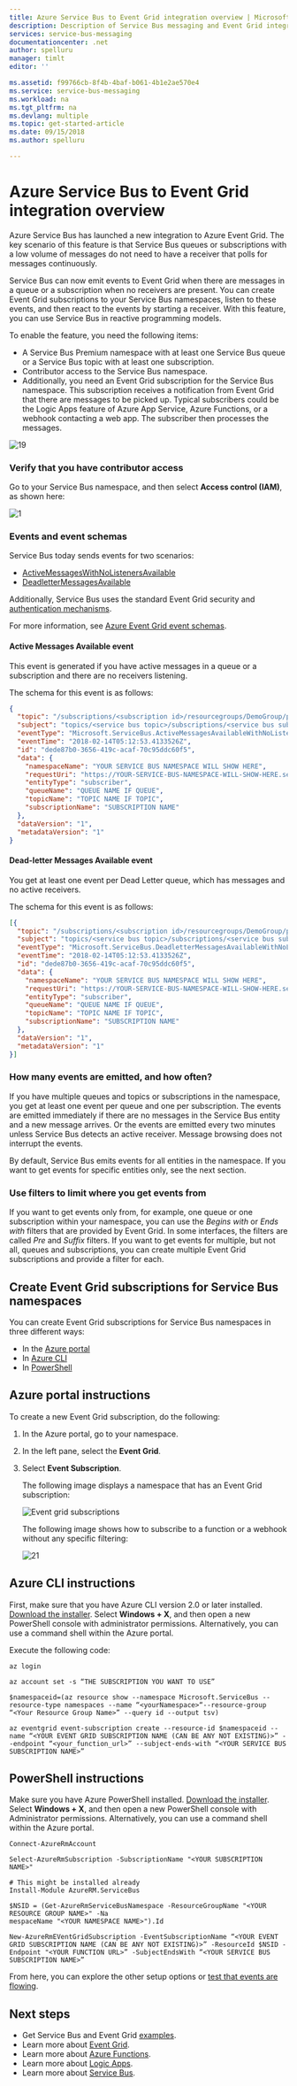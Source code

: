 ```yaml
---
title: Azure Service Bus to Event Grid integration overview | Microsoft Docs
description: Description of Service Bus messaging and Event Grid integration
services: service-bus-messaging
documentationcenter: .net
author: spelluru
manager: timlt
editor: ''

ms.assetid: f99766cb-8f4b-4baf-b061-4b1e2ae570e4
ms.service: service-bus-messaging
ms.workload: na
ms.tgt_pltfrm: na
ms.devlang: multiple
ms.topic: get-started-article
ms.date: 09/15/2018
ms.author: spelluru

---
```

# Azure Service Bus to Event Grid integration overview

Azure Service Bus has launched a new integration to Azure Event Grid. The key scenario of this feature is that Service Bus queues or subscriptions with a low volume of messages do not need to have a receiver that polls for messages continuously. 

Service Bus can now emit events to Event Grid when there are messages in a queue or a subscription when no receivers are present. You can create Event Grid subscriptions to your Service Bus namespaces, listen to these events, and then react to the events by starting a receiver. With this feature, you can use Service Bus in reactive programming models.

To enable the feature, you need the following items:

* A Service Bus Premium namespace with at least one Service Bus queue or a Service Bus topic with at least one subscription.
* Contributor access to the Service Bus namespace.
* Additionally, you need an Event Grid subscription for the Service Bus namespace. This subscription receives a notification from Event Grid that there are messages to be picked up. Typical subscribers could be the Logic Apps feature of Azure App Service, Azure Functions, or a webhook contacting a web app. The subscriber then processes the messages. 

![19][]

### Verify that you have contributor access

Go to your Service Bus namespace, and then select **Access control (IAM)**, as shown here:

![1][]

### Events and event schemas

Service Bus today sends events for two scenarios:

* [ActiveMessagesWithNoListenersAvailable](#active-messages-available-event)
* [DeadletterMessagesAvailable](#dead-lettered-messages-available-event)

Additionally, Service Bus uses the standard Event Grid security and [authentication mechanisms](https://docs.microsoft.com/azure/event-grid/security-authentication).

For more information, see [Azure Event Grid event schemas](https://docs.microsoft.com/azure/event-grid/event-schema).

#### Active Messages Available event

This event is generated if you have active messages in a queue or a subscription and there are no receivers listening.

The schema for this event is as follows:

```JSON
{
  "topic": "/subscriptions/<subscription id>/resourcegroups/DemoGroup/providers/Microsoft.ServiceBus/namespaces/<YOUR SERVICE BUS NAMESPACE WILL SHOW HERE>",
  "subject": "topics/<service bus topic>/subscriptions/<service bus subscription>",
  "eventType": "Microsoft.ServiceBus.ActiveMessagesAvailableWithNoListeners",
  "eventTime": "2018-02-14T05:12:53.4133526Z",
  "id": "dede87b0-3656-419c-acaf-70c95ddc60f5",
  "data": {
    "namespaceName": "YOUR SERVICE BUS NAMESPACE WILL SHOW HERE",
    "requestUri": "https://YOUR-SERVICE-BUS-NAMESPACE-WILL-SHOW-HERE.servicebus.windows.net/TOPIC-NAME/subscriptions/SUBSCRIPTIONNAME/messages/head",
    "entityType": "subscriber",
    "queueName": "QUEUE NAME IF QUEUE",
    "topicName": "TOPIC NAME IF TOPIC",
    "subscriptionName": "SUBSCRIPTION NAME"
  },
  "dataVersion": "1",
  "metadataVersion": "1"
}
```

#### Dead-letter Messages Available event

You get at least one event per Dead Letter queue, which has messages and no active receivers.

The schema for this event is as follows:

```JSON
[{
  "topic": "/subscriptions/<subscription id>/resourcegroups/DemoGroup/providers/Microsoft.ServiceBus/namespaces/<YOUR SERVICE BUS NAMESPACE WILL SHOW HERE>",
  "subject": "topics/<service bus topic>/subscriptions/<service bus subscription>",
  "eventType": "Microsoft.ServiceBus.DeadletterMessagesAvailableWithNoListener",
  "eventTime": "2018-02-14T05:12:53.4133526Z",
  "id": "dede87b0-3656-419c-acaf-70c95ddc60f5",
  "data": {
    "namespaceName": "YOUR SERVICE BUS NAMESPACE WILL SHOW HERE",
    "requestUri": "https://YOUR-SERVICE-BUS-NAMESPACE-WILL-SHOW-HERE.servicebus.windows.net/TOPIC-NAME/subscriptions/SUBSCRIPTIONNAME/$deadletterqueue/messages/head",
    "entityType": "subscriber",
    "queueName": "QUEUE NAME IF QUEUE",
    "topicName": "TOPIC NAME IF TOPIC",
    "subscriptionName": "SUBSCRIPTION NAME"
  },
  "dataVersion": "1",
  "metadataVersion": "1"
}]
```

### How many events are emitted, and how often?

If you have multiple queues and topics or subscriptions in the namespace, you get at least one event per queue and one per subscription. The events are emitted immediately if there are no messages in the Service Bus entity and a new message arrives. Or the events are emitted every two minutes unless Service Bus detects an active receiver. Message browsing does not interrupt the events.

By default, Service Bus emits events for all entities in the namespace. If you want to get events for specific entities only, see the next section.

### Use filters to limit where you get events from

If you want to get events only from, for example, one queue or one subscription within your namespace, you can use the *Begins with* or *Ends with* filters that are provided by Event Grid. In some interfaces, the filters are called *Pre* and *Suffix* filters. If you want to get events for multiple, but not all, queues and subscriptions, you can create multiple Event Grid subscriptions and provide a filter for each.

## Create Event Grid subscriptions for Service Bus namespaces

You can create Event Grid subscriptions for Service Bus namespaces in three different ways:

* In the [Azure portal](#portal-instructions)
* In [Azure CLI](#azure-cli-instructions)
* In [PowerShell](#powershell-instructions)

## Azure portal instructions

To create a new Event Grid subscription, do the following:
1. In the Azure portal, go to your namespace.
2. In the left pane, select the **Event Grid**. 
3. Select **Event Subscription**.  

   The following image displays a namespace that has an Event Grid subscription:

   ![Event grid subscriptions](./media/service-bus-to-event-grid-integration-concept/sbtoeventgridportal.png)

   The following image shows how to subscribe to a function or a webhook without any specific filtering:

   ![21][]

## Azure CLI instructions

First, make sure that you have Azure CLI version 2.0 or later installed. [Download the installer](https://docs.microsoft.com/cli/azure/install-azure-cli?view=azure-cli-latest). Select **Windows + X**, and then open a new PowerShell console with administrator permissions. Alternatively, you can use a command shell within the Azure portal.

Execute the following code:

 ```azurecli-interactive
az login

az account set -s “THE SUBSCRIPTION YOU WANT TO USE”

$namespaceid=(az resource show --namespace Microsoft.ServiceBus --resource-type namespaces --name “<yourNamespace>“--resource-group “<Your Resource Group Name>” --query id --output tsv)

az eventgrid event-subscription create --resource-id $namespaceid --name “<YOUR EVENT GRID SUBSCRIPTION NAME (CAN BE ANY NOT EXISTING)>” --endpoint “<your_function_url>” --subject-ends-with “<YOUR SERVICE BUS SUBSCRIPTION NAME>”
```

## PowerShell instructions

Make sure you have Azure PowerShell installed. [Download the installer](https://docs.microsoft.com/powershell/azure/install-azurerm-ps?view=azurermps-5.4.0). Select **Windows + X**, and then open a new PowerShell console with Administrator permissions. Alternatively, you can use a command shell within the Azure portal.

```PowerShell-interactive
Connect-AzureRmAccount

Select-AzureRmSubscription -SubscriptionName "<YOUR SUBSCRIPTION NAME>"

# This might be installed already
Install-Module AzureRM.ServiceBus

$NSID = (Get-AzureRmServiceBusNamespace -ResourceGroupName "<YOUR RESOURCE GROUP NAME>" -Na
mespaceName "<YOUR NAMESPACE NAME>").Id

New-AzureRmEVentGridSubscription -EventSubscriptionName “<YOUR EVENT GRID SUBSCRIPTION NAME (CAN BE ANY NOT EXISTING)>” -ResourceId $NSID -Endpoint "<YOUR FUNCTION URL>” -SubjectEndsWith “<YOUR SERVICE BUS SUBSCRIPTION NAME>”
```

From here, you can explore the other setup options or [test that events are flowing](#test-that-events-are-flowing).

## Next steps

* Get Service Bus and Event Grid [examples](service-bus-to-event-grid-integration-example.md).
* Learn more about [Event Grid](https://docs.microsoft.com/azure/event-grid/).
* Learn more about [Azure Functions](https://docs.microsoft.com/azure/azure-functions/).
* Learn more about [Logic Apps](https://docs.microsoft.com/azure/logic-apps/).
* Learn more about [Service Bus](https://docs.microsoft.com/azure/service-bus/).

[1]: ./media/service-bus-to-event-grid-integration-concept/sbtoeventgrid1.png
[19]: ./media/service-bus-to-event-grid-integration-concept/sbtoeventgriddiagram.png
[8]: ./media/service-bus-to-event-grid-integration-example/sbtoeventgrid8.png
[9]: ./media/service-bus-to-event-grid-integration-example/sbtoeventgrid9.png
[20]: ./media/service-bus-to-event-grid-integration-example/sbtoeventgridportal.png
[21]: ./media/service-bus-to-event-grid-integration-example/sbtoeventgridportal2.png
